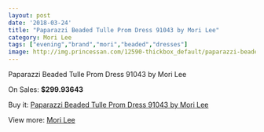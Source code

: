 ```yaml
---
layout: post
date: '2018-03-24'
title: "Paparazzi Beaded Tulle Prom Dress 91043 by Mori Lee"
category: Mori Lee
tags: ["evening","brand","mori","beaded","dresses"]
image: http://img.princessan.com/12590-thickbox_default/paparazzi-beaded-tulle-prom-dress-91043-by-mori-lee.jpg
---
```

Paparazzi Beaded Tulle Prom Dress 91043 by Mori Lee

On Sales: **$299.93643**
<a href="https://www.princessan.com/en/mori-lee/5959-paparazzi-beaded-tulle-prom-dress-91043-by-mori-lee.html"><amp-img layout="responsive" width="600" height="600" src="//img.princessan.com/12590-thickbox_default/paparazzi-beaded-tulle-prom-dress-91043-by-mori-lee.jpg" alt="Paparazzi Beaded Tulle Prom Dress 91043 by Mori Lee 0" /></a>
<a href="https://www.princessan.com/en/mori-lee/5959-paparazzi-beaded-tulle-prom-dress-91043-by-mori-lee.html"><amp-img layout="responsive" width="600" height="600" src="//img.princessan.com/12591-thickbox_default/paparazzi-beaded-tulle-prom-dress-91043-by-mori-lee.jpg" alt="Paparazzi Beaded Tulle Prom Dress 91043 by Mori Lee 1" /></a>

Buy it: [Paparazzi Beaded Tulle Prom Dress 91043 by Mori Lee](https://www.princessan.com/en/mori-lee/5959-paparazzi-beaded-tulle-prom-dress-91043-by-mori-lee.html "Paparazzi Beaded Tulle Prom Dress 91043 by Mori Lee")

View more: [Mori Lee](https://www.princessan.com/en/46-mori-lee "Mori Lee")